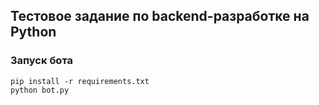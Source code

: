 ## Тестовое задание по backend-разработке на Python

### Запуск бота

```
pip install -r requirements.txt
python bot.py
```
